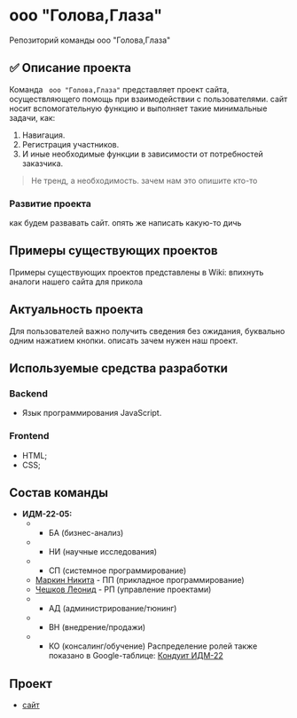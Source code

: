 # ооо "Голова,Глаза"
Репозиторий команды ооо "Голова,Глаза"
## :white_check_mark: Описание проекта

Команда ` ооо "Голова,Глаза"` представляет проект сайта, осуществляющего помощь при
взаимодействии с пользователями. сайт носит вспомогательную функцию и выполняет такие минимальные задачи, как:
1. Навигация.
2. Регистрация участников.
3. И иные необходимые функции в зависимости от потребностей заказчика.



> Не тренд, а необходимость.
зачем нам это опишите кто-то

### Развитие проекта

как будем развавать сайт. опять же написать какую-то дичь

## Примеры существующих проектов

Примеры существующих проектов представлены в Wiki: впихнуть аналоги нашего сайта для прикола

## Актуальность проекта
Для пользователей важно получить сведения без ожидания, буквально одним нажатием кнопки.
описать зачем нужен наш проект.

## Используемые средства разработки
### Backend
   + Язык программирования JavaScript.
### Frontend
   + HTML;
   + CSS;
   
## Состав команды
* **ИДМ-22-05:**
  *  - БА (бизнес-анализ)
  *  - НИ (научные исследования)
  *  - СП (системное программирование)
  * [Маркин Никита](https://github.com/MarkinNikita) - ПП (прикладное программирование) 
  * [Чешков Леонид](https://github.com/lulu2kan) - РП (управление проектами)
  *  - АД (администрирование/тюнинг)
  *  - ВН (внедрение/продажи)
  *  - КО (консалинг/обучение)
 Распределение ролей также показано в Google-таблице: [Кондуит ИДМ-22](https://docs.google.com/spreadsheets/d/1ypxgDUpNsaAK5PH90dTfGKdtDnWaeEDWfupEbDokN6A/edit#gid=1891559469)
## Проект
* [сайт](https://aboba-phi.vercel.app)
